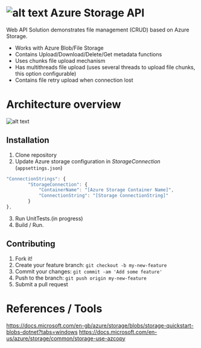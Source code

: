 
# ![alt text](https://raw.githubusercontent.com/Boriszn/AzureFileAPI/develop/assets/img/azure-storage-icon.png  "Azure Files Logo") Azure Storage API

Web API Solution demonstrates file management (CRUD) based on Azure Storage.

- Works with Azure Blob/File Storage
- Contains Upload/Download/Delete/Get metadata functions
- Uses chunks file upload mechanism 
- Has multithreads file upload (uses several threads to upload file chunks, this option configurable)
- Contains file retry upload when connection lost

# Architecture overview

![alt text](https://raw.githubusercontent.com/Boriszn/AzureFileAPI/develop/assets/img/solution-diagram.png  "Azure Files Logo")

## Installation

1. Clone repository
2. Update Azure storage configuration in _StorageConnection_ (`appsettings.json`) 
```javascript
"ConnectionStrings": {
        "StorageConnection": {
            "ContainerName": "[Azure Storage Container Name]",
            "ConnectionString": "[Storage ConnectionString]"
        }
},
```
3. Run UnitTests.(in progress)
4. Build / Run.

## Contributing

1. Fork it!
2. Create your feature branch: `git checkout -b my-new-feature`
3. Commit your changes: `git commit -am 'Add some feature'`
4. Push to the branch: `git push origin my-new-feature`
5. Submit a pull request

# References / Tools

https://docs.microsoft.com/en-gb/azure/storage/blobs/storage-quickstart-blobs-dotnet?tabs=windows 
https://docs.microsoft.com/en-us/azure/storage/common/storage-use-azcopy